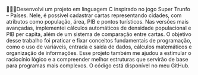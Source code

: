 👨🏾‍💻Desenvolvi um projeto em linguagem C inspirado no jogo Super Trunfo – Países. Nele, é possível cadastrar cartas representando cidades, com atributos como população, área, PIB e pontos turísticos. Nas versões mais avançadas, implementei cálculos automáticos de densidade populacional e PIB per capita, além de um sistema de comparação entre cartas. O objetivo desse trabalho foi praticar e fixar conceitos fundamentais de programação, como o uso de variáveis, entrada e saída de dados, cálculos matemáticos e organização de informações. Esse projeto também me ajudou a estimular o raciocínio lógico e a compreender melhor estruturas que servirão de base para programas mais complexos. O código está disponível no meu GitHub.